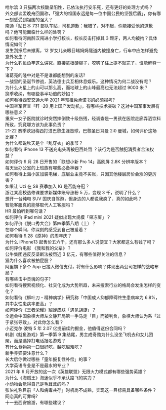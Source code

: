 哈尔滨 3 只猫两次核酸呈阳性，已依法执行安乐死，还有更好的处理方式吗？  
外交部谈孟晚舟回国称，「强大的祖国永远是每一位中国公民的坚强后盾」，你有哪一刻感受到祖国的强大？  
南通「贴日本 731 部队车贴」司机道歉：我错了，对不起，你能接受他的道歉吗？他可能面临什么样的处罚？  
如何看待河南醉汉闯进小学打校长，校长反击打掉其 3 颗牙，两人均被拘？具体情况如何？  
发生刮擦后未撤离，12 岁女儿亲眼目睹妈妈隧道内被撞身亡，行车中应怎样避免意外发生？  
为什么钓鱼鱼竿这么讲究，直接拿根硬棍子，咬钩了往上提不就完了，谁能解释一下？  
诸葛亮的隆中对是不是谁都能想到的废话?  
一战里的圣诞节停战，英法德士兵互相休息娱乐。这种情况为何二战没有呢？  
为什么火星上的山可以那么高，而地球上的山峰最高也无法超过 9000 米？  
换季收纳，有哪些事半功倍的妙招？  
如何看待西安交通大学 2021 年预推免承诺书的必须报考?  
中国空军官宣「歼 -20 用上国产发动机」，有哪些技术突破？这对中国军事发展有哪些意义？  
重庆一女子医院就诊时突然摔倒致十级伤残，经调查是一男孩在医院走廊弄洒饮料所致，究竟哪方该为此事负责？  
21-22 赛季欧冠梅西打进巴黎生涯首球，巴黎圣日耳曼 2:0 曼城，如何评价这场比赛？  
为什么都说秋天是个「乱穿衣」的季节？  
如何看待 iPhone 13 不送充电头再被巴西处罚 ？该行为是否触犯消费者合法权益？  
如何评价 9 月 28 日开售的「联想小新 Pro 14」高刷屏 2.8K 分辨率版本？  
每天坐办公室的上班族有哪些必备神器？  
如何看待上海小区加装电梯，底层业主竟不买账，只因其他楼层房价会涨的更厉害？  
如果让 Uzi 在 S8 赛季加入 IG 是否能夺冠？  
浙江某高校选修课要求新媒体账号涨粉 5 万，变现 3 千，说明了什么？  
想开一台纯电 SUV 国庆自驾游，但身边的人都说我疯了，真的如此吗？  
智能客服真的能够取代人工客服吗？  
HR 最怕听到哪句话？  
如何评价 iPad mini 2021 疑似出现大规模「果冻屏」？  
如何评价《脱口秀大会》第四季第八期（上）？  
在哪个瞬间，你深刻的感受到自己被爱着？  
如何看待 9.28《原神》的周年庆？  
为什么 iPhone13 起售价五六千，还有那么多人说便宜？大家都这么有钱了吗？  
如何评价电影 《我和我的父辈》？  
公牛集团违反反垄断法被罚近 3 亿元，有哪些值得关注的信息？  
猫为什么喜欢被拍屁股？  
阿里旗下多个 App 已接入微信支付，将有什么影响？体现出两公司怎样的战略布局？  
有哪些击中灵魂的句子?  
如何看待搜索视频化、社交化成为大势所趋，未来搜索行业的格局会发生怎样的变化？  
如何看待《柳叶刀 - 精神病学》研究称「中国成人抑郁障碍终生患病率为 6.8%，其中女性患病率更高」？  
如何评价《王者荣耀》貂蝉皮肤「遇见胡旋」？  
全运会中国象棋大师左文静开局第一手马走「目」而被判负，象棋大师认为系「过于紧张导致」，对此你怎么看？  
小迈克尔·波特 5 年 2.07 亿提前续约掘金，他值得这份合同吗？  
韩剧《鱿鱼游戏》第一季第 9 集结尾，男主成奇勋为什么没坐飞机去和女儿团聚，而是选择打电话报名游戏？  
有什么食物第一口很好吃，越吃越难吃？  
新手养猫要注意什么？  
长大后你做过哪些「童年报复性补偿」的事？  
大学英语专业是不是最水的专业？  
2021 年 9 月开放的这一次《英雄联盟》无限火力模式都有哪些强势英雄？  
为什么《海贼王》海迷似乎不承认路飞的实力？  
小动物会觉得自己是毛茸茸的吗？  
张伯礼称目前「人和病毒共存」时机尚不成熟，实现这一目标需具备哪些条件？  
网恋真的可靠吗?  
十一去西安旅游，有哪些建议？  
